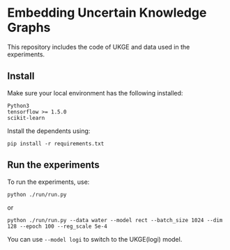 # Embedding Uncertain Knowledge Graphs

This repository includes the code of UKGE and data used in the experiments.

## Install
Make sure your local environment has the following installed:

    Python3
    tensorflow >= 1.5.0
    scikit-learn
    
Install the dependents using:

    pip install -r requirements.txt

## Run the experiments
To run the experiments, use:

    python ./run/run.py

or

    python ./run/run.py --data water --model rect --batch_size 1024 --dim 128 --epoch 100 --reg_scale 5e-4
You can use `--model logi` to switch to the UKGE(logi) model.

  
 
